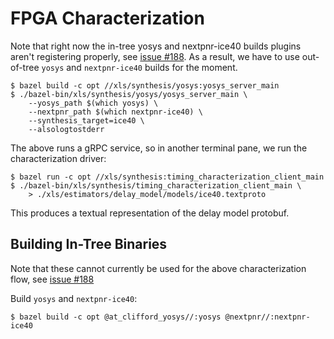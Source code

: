 # FPGA Characterization

Note that right now the in-tree yosys and nextpnr-ice40 builds plugins aren't
registering properly, see
[issue #188](https://github.com/google/xls/issues/188). As a result, we have to
use out-of-tree `yosys` and `nextpnr-ice40` builds for the moment.

```
$ bazel build -c opt //xls/synthesis/yosys:yosys_server_main
$ ./bazel-bin/xls/synthesis/yosys/yosys_server_main \
    --yosys_path $(which yosys) \
    --nextpnr_path $(which nextpnr-ice40) \
    --synthesis_target=ice40 \
    --alsologtostderr
```

The above runs a gRPC service, so in another terminal pane, we run the
characterization driver:

```
$ bazel run -c opt //xls/synthesis:timing_characterization_client_main
$ ./bazel-bin/xls/synthesis/timing_characterization_client_main \
    > ./xls/estimators/delay_model/models/ice40.textproto
```

This produces a textual representation of the delay model protobuf.

## Building In-Tree Binaries

Note that these cannot currently be used for the above characterization flow,
see [issue #188](https://github.com/google/xls/issues/188)

Build `yosys` and `nextpnr-ice40`:

```
$ bazel build -c opt @at_clifford_yosys//:yosys @nextpnr//:nextpnr-ice40
```
